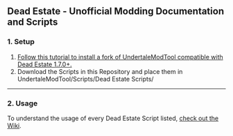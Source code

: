 ## Dead Estate - Unofficial Modding Documentation and Scripts
### 1. Setup
1. [Follow this tutorial to install a fork of UndertaleModTool compatible with Dead Estate 1.7.0+.](https://gamebanana.com/tuts/18077)
2. Download the Scripts in this Repository and place them in UndertaleModTool/Scripts/Dead Estate Scripts/
---
### 2. Usage
To understand the usage of every Dead Estate Script listed, [check out the Wiki](https://github.com/ShadowMario/DeadEstate-ModStuff/wiki).
